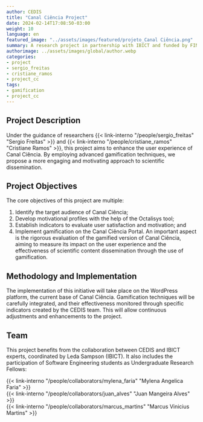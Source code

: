 ```yaml
---
author: CEDIS
title: "Canal Ciência Project"
date: 2024-02-14T17:08:50-03:00
weight: 10
language: en
featured_image: "../assets/images/featured/projeto_Canal Ciência.png"
summary: A research project in partnership with IBICT and funded by FINATEC, aimed at enhancing the user experience of the Canal Ciência through the use of gamification.
authorimage: ../assets/images/global/author.webp
categories: 
- project
- sergio_freitas
- cristiane_ramos
- project_cc
tags: 
- gamification
- project_cc
---
```


## Project Description

Under the guidance of researchers {{< link-interno "/people/sergio_freitas" "Sergio Freitas" >}} and {{< link-interno "/people/cristiane_ramos" "Cristiane Ramos" >}}, this project aims to enhance the user experience of Canal Ciência. By employing advanced gamification techniques, we propose a more engaging and motivating approach to scientific dissemination.
## Project Objectives

The core objectives of this project are multiple:
1. Identify the target audience of Canal Ciência;
2. Develop motivational profiles with the help of the Octalisys tool;
3. Establish indicators to evaluate user satisfaction and motivation; and
4. Implement gamification on the Canal Ciência Portal.
An important aspect is the rigorous evaluation of the gamified version of Canal Ciência, aiming to measure its impact on the user experience and the effectiveness of scientific content dissemination through the use of gamification.
## Methodology and Implementation

The implementation of this initiative will take place on the WordPress platform, the current base of Canal Ciência. Gamification techniques will be carefully integrated, and their effectiveness monitored through specific indicators created by the CEDIS team. This will allow continuous adjustments and enhancements to the project.
## Team

This project benefits from the collaboration between CEDIS and IBICT experts, coordinated by Leda Sampson (IBICT). It also includes the participation of Software Engineering students as Undergraduate Research Fellows:

{{< link-interno "/people/collaborators/mylena_faria" "Mylena Angelica Faria" >}}<br>
{{< link-interno "/people/collaborators/juan_alves" "Juan Mangeira Alves" >}}<br>
{{< link-interno "/people/collaborators/marcus_martins" "Marcus Vinicius Martins" >}}